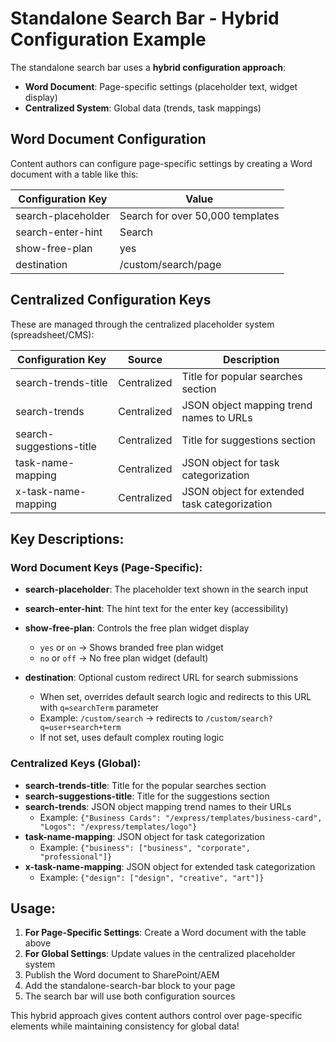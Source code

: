 # Standalone Search Bar - Hybrid Configuration Example

The standalone search bar uses a **hybrid configuration approach**:
- **Word Document**: Page-specific settings (placeholder text, widget display)
- **Centralized System**: Global data (trends, task mappings)

## Word Document Configuration

Content authors can configure page-specific settings by creating a Word document with a table like this:

| Configuration Key | Value |
|------------------|-------|
| search-placeholder | Search for over 50,000 templates |
| search-enter-hint | Search |
| show-free-plan | yes |
| destination | /custom/search/page |

## Centralized Configuration Keys

These are managed through the centralized placeholder system (spreadsheet/CMS):

| Configuration Key | Source | Description |
|------------------|--------|-------------|
| search-trends-title | Centralized | Title for popular searches section |
| search-trends | Centralized | JSON object mapping trend names to URLs |
| search-suggestions-title | Centralized | Title for suggestions section |
| task-name-mapping | Centralized | JSON object for task categorization |
| x-task-name-mapping | Centralized | JSON object for extended task categorization |

## Key Descriptions:

### **Word Document Keys (Page-Specific):**
- **search-placeholder**: The placeholder text shown in the search input
- **search-enter-hint**: The hint text for the enter key (accessibility)
- **show-free-plan**: Controls the free plan widget display
  - `yes` or `on` → Shows branded free plan widget
  - `no` or `off` → No free plan widget (default)
- **destination**: Optional custom redirect URL for search submissions
  - When set, overrides default search logic and redirects to this URL with `q=searchTerm` parameter
  - Example: `/custom/search` → redirects to `/custom/search?q=user+search+term`
  - If not set, uses default complex routing logic

  <!-- - **show-free-plan**: Controls the free plan widget display
  - `branded` or `yes` or `true` or `on` → Shows branded free plan widget
  - `features` → Shows features free plan widget
  - `entitled` → Shows entitled free plan widget
  - `no` or `false` or `off` → No free plan widget (default) -->

### **Centralized Keys (Global):**
- **search-trends-title**: Title for the popular searches section
- **search-suggestions-title**: Title for the suggestions section  
- **search-trends**: JSON object mapping trend names to their URLs
  - Example: `{"Business Cards": "/express/templates/business-card", "Logos": "/express/templates/logo"}`
- **task-name-mapping**: JSON object for task categorization
  - Example: `{"business": ["business", "corporate", "professional"]}`
- **x-task-name-mapping**: JSON object for extended task categorization
  - Example: `{"design": ["design", "creative", "art"]}`

## Usage:

1. **For Page-Specific Settings**: Create a Word document with the table above
2. **For Global Settings**: Update values in the centralized placeholder system
3. Publish the Word document to SharePoint/AEM
4. Add the standalone-search-bar block to your page
5. The search bar will use both configuration sources

This hybrid approach gives content authors control over page-specific elements while maintaining consistency for global data!
